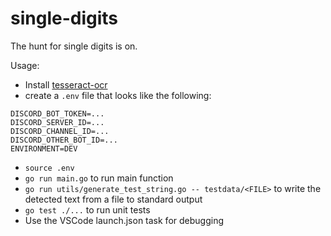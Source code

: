 # single-digits

The hunt for single digits is on.

Usage:

- Install [tesseract-ocr](https://github.com/tesseract-ocr/tessdoc/blob/main/Installation.md#linux)
- create a `.env` file that looks like the following:

```
DISCORD_BOT_TOKEN=...
DISCORD_SERVER_ID=...
DISCORD_CHANNEL_ID=...
DISCORD_OTHER_BOT_ID=...
ENVIRONMENT=DEV
```

- `source .env`
- `go run main.go` to run main function
- `go run utils/generate_test_string.go -- testdata/<FILE>` to write the detected text from a file to standard output
- `go test ./...` to run unit tests
- Use the VSCode launch.json task for debugging
